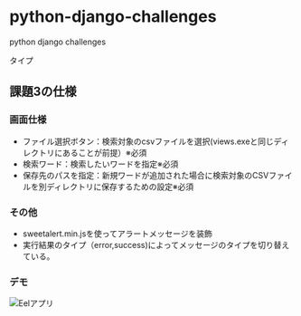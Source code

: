 # python-django-challenges
python django challenges

タイプ
## 課題3の仕様

### 画面仕様

- ファイル選択ボタン：検索対象のcsvファイルを選択(views.exeと同じディレクトリにあることが前提）※必須
- 検索ワード：検索したいワードを指定※必須
- 保存先のパスを指定：新規ワードが追加された場合に検索対象のCSVファイルを別ディレクトリに保存するための設定※必須

### その他
- sweetalert.min.jsを使ってアラートメッセージを装飾
- 実行結果のタイプ（error,success)によってメッセージのタイプを切り替えている。


### デモ

![Eelアプリ](https://github.com/sinjorjob/python-django-challenges/blob/master/study-03-desktop-01.gif)
